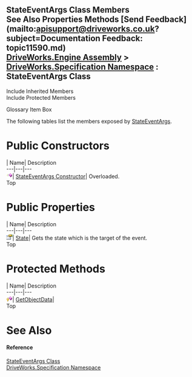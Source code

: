StateEventArgs Class Members   
See Also Properties Methods [Send Feedback](mailto:apisupport@driveworks.co.uk?subject=Documentation Feedback: topic11590.md)  
[DriveWorks.Engine Assembly](topic2156.md) > [DriveWorks.Specification Namespace](topic10764.md) : StateEventArgs Class  
---  
  
Include Inherited Members    
Include Protected Members  


Glossary Item Box

The following tables list the members exposed by [StateEventArgs](topic11590.md).

# Public Constructors

| Name| Description  
---|---|---  
![Public Constructor](dotnetimages/publicConstructor.gif)| [StateEventArgs Constructor](topic11596.md)| Overloaded.   
Top

# Public Properties

| Name| Description  
---|---|---  
![Public Property](dotnetimages/publicProperty.gif)| [State](topic11600.md)| Gets the state which is the target of the event.   
Top

# Protected Methods

| Name| Description  
---|---|---  
![Protected Method](dotnetimages/protectedMethod.gif)| [GetObjectData](topic11599.md)|   
Top

# See Also

#### Reference

[StateEventArgs Class](topic11590.md)   
[DriveWorks.Specification Namespace](topic10764.md)


